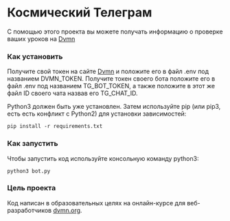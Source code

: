 # Космический Телеграм
С помощью этого проекта вы можете получать информацию о проверке ваших уроков на [Dvmn](https://dvmn.org/)

### Как установить
Получите свой токен на сайте [Dvmn](https://dvmn.org/) и положите его в файл .env под названием DVMN_TOKEN.
Получите токен своего бота положите его в файл .env под названием TG_BOT_TOKEN, а также положите в этот же файл ID своего чата
назвав его TG_CHAT_ID.

Python3 должен быть уже установлен. Затем используйте pip (или pip3, есть есть конфликт с Python2) для установки зависимостей:
```
pip install -r requirements.txt
```
### Как запустить
Чтобы запустить код используйте консольную команду python3:
```
python3 bot.py
```

### Цель проекта
Код написан в образовательных целях на онлайн-курсе для веб-разработчиков [dvmn.org](https://dvmn.org/).